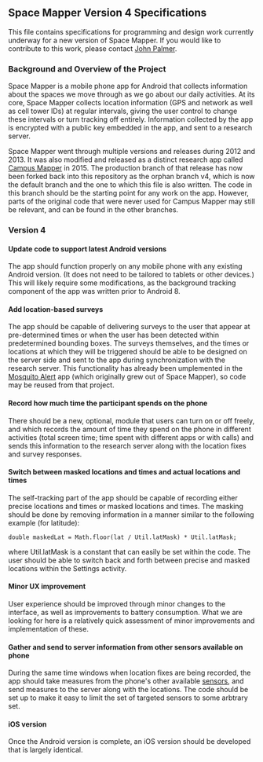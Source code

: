 ## Space Mapper Version 4 Specifications

This file contains specifications for programming and design work currently underway for a new version of Space Mapper. If you would like to contribute to this work, please contact [John Palmer](https://github.com/JohnPalmer).

### Background and Overview of the Project

Space Mapper is a mobile phone app for Android that collects information about the spaces we move through as we go about our daily activities. At its core, Space Mapper collects location information (GPS and network as well as cell tower IDs) at regular intervals, giving the user control to change these intervals or turn tracking off entirely. Information collected by the app is encrypted with a public key embedded in the app, and sent to a research server. 

Space Mapper went through multiple versions and releases during 2012 and 2013. It was also modified and released as a distinct research app called [Campus Mapper](https://github.com/JohnPalmer/CampusMapper) in 2015. The production branch of that release has now been forked back into this repository as the orphan branch v4, which is now the default branch and the one to which this file is also written. The code in this branch should be the starting point for any work on the app. However, parts of the original code that were never used for Campus Mapper may still be relevant, and can be found in the other branches.

### Version 4

#### Update code to support latest Android versions

The app should function properly on any mobile phone with any existing Android version. (It does not need to be tailored to tablets or other devices.) This will likely require some modifications, as the background tracking component of the app was written prior to Android 8.

#### Add location-based surveys

The app should be capable of delivering surveys to the user that appear at pre-determined times or when the user has been detected within predetermined bounding boxes. The surveys themselves, and the times or locations at which they will be triggered should be able to be designed on the server side and sent to the app during synchronization with the research server. This functionality has already been umplemented in the [Mosquito Alert](https://github.com/MoveLab/tigatrapp-android/tree/Omatech_v1.50+) app (which originally grew out of Space Mapper), so code may be reused from that project. 

#### Record how much time the participant spends on the phone

There should be a new, optional, module that users can turn on or off freely, and which records the amount of time they spend on the phone in different activities (total screen time; time spent with different apps or with calls) and sends this information to the research server along with the location fixes and survey responses.

#### Switch between masked locations and times and actual locations and times

The self-tracking part of the app should be capable of recording either precise locations and times or masked locations and times. The masking should be done by removing information in a manner similar to the following example (for latitude):
```
double maskedLat = Math.floor(lat / Util.latMask) * Util.latMask;
```
where Util.latMask is a constant that can easily be set within the code. The user should be able to switch back and forth between precise and masked locations within the Settings activity.

#### Minor UX improvement

User experience should be improved through minor changes to the interface, as well as improvements to battery consumption. What we are looking for here is a relatively quick assessment of minor improvements and implementation of these.

#### Gather and send to server information from other sensors available on phone 

During the same time windows when location fixes are being recorded, the app should take measures from the phone's other available [sensors](https://developer.android.com/guide/topics/sensors/sensors_overview), and send measures to the server along with the locations. The code should be set up to make it easy to limit the set of targeted sensors to some arbtrary set.


#### iOS version

Once the Android version is complete, an iOS version should be developed that is largely identical.

